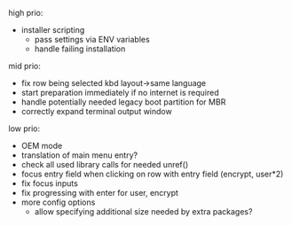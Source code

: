 high prio:

* installer scripting
    * pass settings via ENV variables
    * handle failing installation

mid prio:

* fix row being selected kbd layout->same language
* start preparation immediately if no internet is required
* handle potentially needed legacy boot partition for MBR
* correctly expand terminal output window

low prio:

* OEM mode
* translation of main menu entry?
* check all used library calls for needed unref()
* focus entry field when clicking on row with entry field (encrypt, user*2)
* fix focus inputs
* fix progressing with enter for user, encrypt
* more config options
    * allow specifying additional size needed by extra packages?
